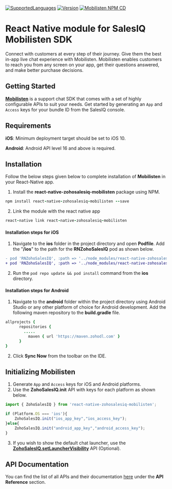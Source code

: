 [![SupportedLanguages](https://img.shields.io/badge/Platforms-iOS%20%7C%20%20Android-green.svg)](https://www.zoho.com/salesiq/help/developer-section/react-native-sdk-installation.html) [![Version](https://img.shields.io/badge/version-4.2.10-blue.svg)](https://mobilisten.io/) [![Mobilisten NPM CD](https://github.com/zoho/SalesIQ-Mobilisten-ReactNative/workflows/Mobilisten%20NPM%20CD/badge.svg)](https://github.com/zoho/SalesIQ-Mobilisten-ReactNative/actions)

# React Native module for SalesIQ Mobilisten SDK

Connect with customers at every step of their journey. Give them the best in-app live chat experience with Mobilisten. Mobilisten enables customers to reach you from any screen on your app, get their questions answered, and make better purchase decisions.

## Getting Started
[**Mobilisten**](https://mobilisten.io/) is a support chat SDK that comes with a set of highly configurable APIs to suit your needs. Get started by generating an `App` and `Access` keys for your bundle ID from the SalesIQ console.

## Requirements
**iOS**: Minimum deployment target should be set to iOS 10.

**Android**: Android API level 16 and above is required.

## Installation
Follow the below steps given below to complete installation of **Mobilisten** in your React-Native app.

1. Install the **react-native-zohosalesiq-mobilisten** package using NPM.
```ruby
npm install react-native-zohosalesiq-mobilisten --save
```

2. Link the module with the react native app
```ruby
react-native link react-native-zohosalesiq-mobilisten
```

#### Installation steps for iOS

1. Navigate to the **ios** folder in the project directory and open **Podfile**.
Add the "**/ios**" to the path for the **RNZohoSalesIQ** pod as shown below.
```diff
- pod 'RNZohoSalesIQ', :path => '../node_modules/react-native-zohosalesiq-mobilisten'
+ pod 'RNZohoSalesIQ', :path => '../node_modules/react-native-zohosalesiq-mobilisten/ios'
```

2. Run the `pod repo update && pod install` command from the **ios** directory.

#### Installation steps for Android

1. Navigate to the **android** folder within the project directory using Android Studio or any other platform of choice for Android development.
Add the following maven repository to the **build.gradle** file.
```ruby
allprojects {
      repositories {
        .....
          maven { url 'https://maven.zohodl.com' }
      }
}
```
2. Click **Sync Now** from the toolbar on the IDE.

## Initializing Mobilisten
1. Generate `App` and `Access` keys for iOS and Android platforms.
2. Use the **ZohoSalesIQ.init** API with keys for each platform as shown below.
```js
import { ZohoSalesIQ } from 'react-native-zohosalesiq-mobilisten';

if (Platform.OS === 'ios'){
    ZohoSalesIQ.init("ios_app_key","ios_access_key");
}else{
    ZohoSalesIQ.init("android_app_key","android_access_key");
}
```
3. If you wish to show the default chat launcher, use the [**ZohoSalesIQ.setLauncherVisibility**](https://www.zoho.com/salesiq/help/developer-section/react-native-sdk-set-launcher-visibility.html) API (Optional).

## API Documentation
You can find the list of all APIs and their documentation [here](https://www.zoho.com/salesiq/help/developer-section/react-native-sdk-add-event-listener.html) under the **API Reference** section.
